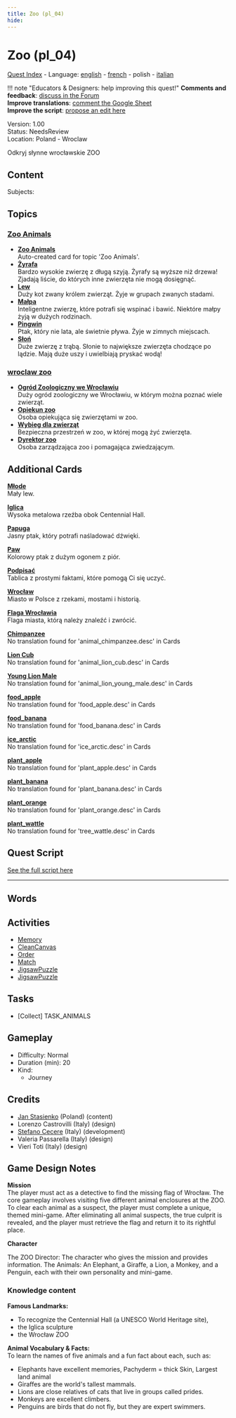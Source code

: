 ```yaml
---
title: Zoo (pl_04)
hide:
---
```


# Zoo (pl_04)
[Quest Index](./index.pl.md) - Language: [english](./pl_04.md) - [french](./pl_04.fr.md) - polish - [italian](./pl_04.it.md)

!!! note "Educators & Designers: help improving this quest!"
    **Comments and feedback**: [discuss in the Forum](https://antura.discourse.group/t/pl-04-the-zoo/35/1)  
    **Improve translations**: [comment the Google Sheet](https://docs.google.com/spreadsheets/d/1FPFOy8CHor5ArSg57xMuPAG7WM27-ecDOiU-OmtHgjw/edit?gid=819047762#gid=819047762)  
    **Improve the script**: [propose an edit here](https://github.com/vgwb/Antura/blob/main/Assets/_discover/_quests/PL_04%20Zoo/PL_04%20Zoo%20-%20Yarn%20Script.yarn)  

Version: 1.00  
Status: NeedsReview  
Location: Poland - Wroclaw

Odkryj słynne wrocławskie ZOO

## Content
Subjects: 


## Topics
### [Zoo Animals](./../topics/index.md#zoo)

  - **[Zoo Animals](./../cards/index.md#zoo_animals)**  
    Auto-created card for topic 'Zoo Animals'.  
  - **[Żyrafa](./../cards/index.md#animal_giraffe)**  
    Bardzo wysokie zwierzę z długą szyją. Żyrafy są wyższe niż drzewa! Zjadają liście, do których inne zwierzęta nie mogą dosięgnąć.  
  - **[Lew](./../cards/index.md#animal_lion)**  
    Duży kot zwany królem zwierząt. Żyje w grupach zwanych stadami.  
  - **[Małpa](./../cards/index.md#animal_monkey)**  
    Inteligentne zwierzę, które potrafi się wspinać i bawić. Niektóre małpy żyją w dużych rodzinach.  
  - **[Pingwin](./../cards/index.md#animal_penguin)**  
    Ptak, który nie lata, ale świetnie pływa. Żyje w zimnych miejscach.  
  - **[Słoń](./../cards/index.md#animal_elephant)**  
    Duże zwierzę z trąbą. Słonie to największe zwierzęta chodzące po lądzie. Mają duże uszy i uwielbiają pryskać wodą!  
### [wroclaw zoo](./../topics/index.md#wroclaw_zoo)

  - **[Ogród Zoologiczny we Wrocławiu](./../cards/index.md#wroclaw_zoo)**  
    Duży ogród zoologiczny we Wrocławiu, w którym można poznać wiele zwierząt.  
  - **[Opiekun zoo](./../cards/index.md#zoo_keeper)**  
    Osoba opiekująca się zwierzętami w zoo.  
  - **[Wybieg dla zwierząt](./../cards/index.md#animal_enclosure)**  
    Bezpieczna przestrzeń w zoo, w której mogą żyć zwierzęta.  
  - **[Dyrektor zoo](./../cards/index.md#zoo_director)**  
    Osoba zarządzająca zoo i pomagająca zwiedzającym.  

## Additional Cards
**[Młode](./../cards/index.md#cub)**  
Mały lew.  

**[Iglica](./../cards/index.md#iglica)**  
Wysoka metalowa rzeźba obok Centennial Hall.  

**[Papuga](./../cards/index.md#parrot)**  
Jasny ptak, który potrafi naśladować dźwięki.  

**[Paw](./../cards/index.md#peacock)**  
Kolorowy ptak z dużym ogonem z piór.  

**[Podpisać](./../cards/index.md#sign)**  
Tablica z prostymi faktami, które pomogą Ci się uczyć.  

**[Wrocław](./../cards/index.md#wroclaw)**  
Miasto w Polsce z rzekami, mostami i historią.  

**[Flaga Wrocławia](./../cards/index.md#wroclaw_flag)**  
Flaga miasta, którą należy znaleźć i zwrócić.  

**[Chimpanzee](./../cards/index.md#animal_chimpanzee)**  
No translation found for 'animal_chimpanzee.desc' in Cards  

**[Lion Cub](./../cards/index.md#animal_lion_cub)**  
No translation found for 'animal_lion_cub.desc' in Cards  

**[Young Lion Male](./../cards/index.md#animal_lion_young_male)**  
No translation found for 'animal_lion_young_male.desc' in Cards  

**[food_apple](./../cards/index.md#food_apple)**  
No translation found for 'food_apple.desc' in Cards  

**[food_banana](./../cards/index.md#food_banana)**  
No translation found for 'food_banana.desc' in Cards  

**[ice_arctic](./../cards/index.md#ice_arctic)**  
No translation found for 'ice_arctic.desc' in Cards  

**[plant_apple](./../cards/index.md#plant_apple)**  
No translation found for 'plant_apple.desc' in Cards  

**[plant_banana](./../cards/index.md#plant_banana)**  
No translation found for 'plant_banana.desc' in Cards  

**[plant_orange](./../cards/index.md#plant_orange)**  
No translation found for 'plant_orange.desc' in Cards  

**[plant_wattle](./../cards/index.md#tree_wattle)**  
No translation found for 'tree_wattle.desc' in Cards  

## Quest Script

[See the full script here](./pl_04-script.pl.md)

---

## Words
## Activities
- [Memory](./../activities/index.md#Memory)
- [CleanCanvas](./../activities/index.md#CleanCanvas)
- [Order](./../activities/index.md#Order)
- [Match](./../activities/index.md#Match)
- [JigsawPuzzle](./../activities/index.md#JigsawPuzzle)
- [JigsawPuzzle](./../activities/index.md#JigsawPuzzle)

## Tasks
- [Collect] TASK_ANIMALS
## Gameplay
- Difficulty: Normal
- Duration (min): 20
- Kind:
  - Journey
## Credits
- [Jan Stasienko](mailto:jan.stasienko@dsw.edu.pl) (Poland) (content)
- Lorenzo Castrovilli (Italy) (design)
- [Stefano Cecere](https://stefanocecere.com) (Italy) (development)
- Valeria Passarella (Italy) (design)
- Vieri Toti (Italy) (design)

## Game Design Notes

**Mission**  
The player must act as a detective to find the missing flag of Wrocław. The core gameplay involves visiting five different animal enclosures at the ZOO. To clear each animal as a suspect, the player must complete a unique, themed mini-game. After eliminating all animal suspects, the true culprit is revealed, and the player must retrieve the flag and return it to its rightful place.

**Character**

The ZOO Director: The character who gives the mission and provides information.
The Animals: An Elephant, a Giraffe, a Lion, a Monkey, and a Penguin, each with their own personality and mini-game.

### Knowledge content
**Famous Landmarks:**   

- To recognize the Centennial Hall (a UNESCO World Heritage site), 
- the Iglica sculpture
- the Wrocław ZOO

**Animal Vocabulary & Facts:**  
To learn the names of five animals and a fun fact about each, such as:

- Elephants have excellent memories, Pachyderm = thick Skin, Largest land animal
- Giraffes are the world's tallest mammals.
- Lions are close relatives of cats that live in groups called prides.
- Monkeys are excellent climbers.
- Penguins are birds that do not fly, but they are expert swimmers.

